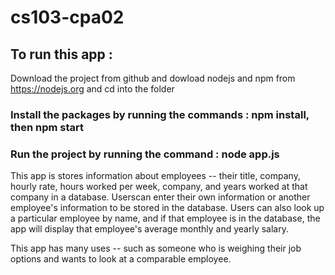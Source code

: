 # cs103-cpa02
## To run this app :
Download the project from github and dowload nodejs and npm from https://nodejs.org and cd into the folder
### Install the packages by running the commands : npm install, then npm start
### Run the project by running the command : node app.js



This app is stores information about employees -- their title, company, hourly rate, hours worked per week, company, and years worked at that company
in a database. Userscan enter their own information or another employee's information to be stored in the database. Users can also look up a particular
employee by name, and if that employee is in the database, the app will display that employee's average monthly and yearly salary. 

This app has many uses -- such as someone who is weighing their job options and wants to look at a comparable employee.
 
